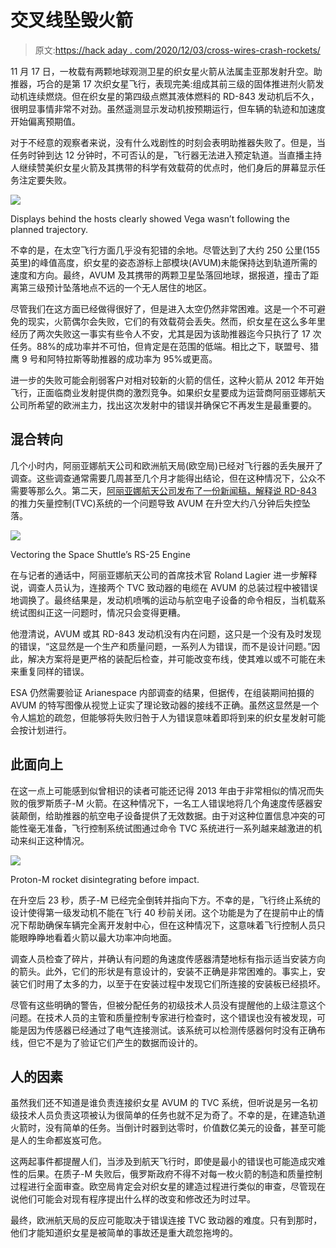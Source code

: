 # 交叉线坠毁火箭

> 原文:[https://hack aday . com/2020/12/03/cross-wires-crash-rockets/](https://hackaday.com/2020/12/03/crossed-wires-crash-rockets/)

11 月 17 日，一枚载有两颗地球观测卫星的织女星火箭从法属圭亚那发射升空。助推器，巧合的是第 17 次织女星飞行，表现完美:组成其前三级的固体推进剂火箭发动机连续燃烧。但在织女星的第四级点燃其液体燃料的 RD-843 发动机后不久，很明显事情非常不对劲。虽然遥测显示发动机按预期运行，但车辆的轨迹和加速度开始偏离预期值。

对于不经意的观察者来说，没有什么戏剧性的时刻会表明助推器失败了。但是，当任务时钟到达 12 分钟时，不可否认的是，飞行器无法进入预定轨道。当直播主持人继续赞美织女星火箭及其携带的科学有效载荷的优点时，他们身后的屏幕显示任务注定要失败。

[![](../Images/755aab5ab10045527877099d61e9115c.png)](https://hackaday.com/wp-content/uploads/2020/11/vv17_deviation.png)

Displays behind the hosts clearly showed Vega wasn’t following the planned trajectory.

不幸的是，在太空飞行方面几乎没有犯错的余地。尽管达到了大约 250 公里(155 英里)的峰值高度，织女星的姿态游标上部模块(AVUM)未能保持达到轨道所需的速度和方向。最终，AVUM 及其携带的两颗卫星坠落回地球，据报道，撞击了距离第三级预计坠落地点不远的一个无人居住的地区。

尽管我们在这方面已经做得很好了，但是进入太空仍然非常困难。这是一个不可避免的现实，火箭偶尔会失败，它们的有效载荷会丢失。然而，织女星在这么多年里经历了两次失败这一事实有些令人不安，尤其是因为该助推器迄今只执行了 17 次任务。88%的成功率并不可怕，但肯定是在范围的低端。相比之下，联盟号、猎鹰 9 号和阿特拉斯等助推器的成功率为 95%或更高。

进一步的失败可能会削弱客户对相对较新的火箭的信任，这种火箭从 2012 年开始飞行，正面临商业发射提供商的激烈竞争。如果织女星要成为运营商阿丽亚娜航天公司所希望的欧洲主力，找出这次发射中的错误并确保它不再发生是最重要的。

## 混合转向

几个小时内，阿丽亚娜航天公司和欧洲航天局(欧空局)已经对飞行器的丢失展开了调查。这些调查通常需要几周甚至几个月才能得出结论，但在这种情况下，公众不需要等那么久。第二天，[阿丽亚娜航天公司发布了一份新闻稿，解释说 RD-843](https://www.arianespace.com/press-release/loss-of-vega-flight-vv17-identification-of-source-of-anomaly-and-establishment-of-inquiry-commission/) 的推力矢量控制(TVC)系统的一个问题导致 AVUM 在升空大约八分钟后失控坠落。

[![](../Images/821df378e7be649516f1eadc01a398b9.png)](https://hackaday.com/wp-content/uploads/2020/11/ssme_gimbal.gif)

Vectoring the Space Shuttle’s RS-25 Engine

在与记者的通话中，阿丽亚娜航天公司的首席技术官 Roland Lagier 进一步解释说，调查人员认为，连接两个 TVC 致动器的电缆在 AVUM 的总装过程中被错误地调换了。最终结果是，发动机喷嘴的运动与航空电子设备的命令相反，当机载系统试图纠正这一问题时，情况只会变得更糟。

他澄清说，AVUM 或其 RD-843 发动机没有内在问题，这只是一个没有及时发现的错误，“这显然是一个生产和质量问题，一系列人为错误，而不是设计问题。”因此，解决方案将是更严格的装配后检查，并可能改变布线，使其难以或不可能在未来重复同样的错误。

ESA 仍然需要验证 Arianespace 内部调查的结果，但据传，在组装期间拍摄的 AVUM 的特写图像从视觉上证实了理论致动器的接线不正确。虽然这显然是一个令人尴尬的疏忽，但能够将失败归咎于人为错误意味着即将到来的织女星发射可能会按计划进行。

## 此面向上

在这一点上可能感到似曾相识的读者可能还记得 2013 年由于非常相似的情况而失败的俄罗斯质子-M 火箭。在这种情况下，一名工人错误地将几个角速度传感器安装颠倒，给助推器的航空电子设备提供了无效数据。由于对这种位置信息冲突的可能性毫无准备，飞行控制系统试图通过命令 TVC 系统进行一系列越来越激进的机动来纠正这种情况。

[![](../Images/de90e0151d5ca6d47f80fa8e5ea90a38.png)](https://hackaday.com/wp-content/uploads/2018/11/protonm_failure.jpg)

Proton-M rocket disintegrating before impact.

在升空后 23 秒，质子-M 已经完全倒转并指向下方。不幸的是，飞行终止系统的设计使得第一级发动机不能在飞行 40 秒前关闭。这个功能是为了在提前中止的情况下帮助确保车辆完全离开发射中心，但在这种情况下，这意味着飞行控制人员只能眼睁睁地看着火箭以最大功率冲向地面。

调查人员检查了碎片，并确认有问题的角速度传感器清楚地标有指示适当安装方向的箭头。此外，它们的形状是有意设计的，安装不正确是非常困难的。事实上，安装它们时用了太多的力，以至于在安装过程中发现它们所连接的安装板已经损坏。

尽管有这些明确的警告，但被分配任务的初级技术人员没有提醒他的上级注意这个问题。在技术人员的主管和质量控制专家进行检查时，这个错误也没有被发现，可能是因为传感器已经通过了电气连接测试。该系统可以检测传感器何时没有正确布线，但它不是为了验证它们产生的数据而设计的。

## 人的因素

虽然我们还不知道是谁负责连接织女星 AVUM 的 TVC 系统，但听说是另一名初级技术人员负责这项被认为很简单的任务也就不足为奇了。不幸的是，在建造轨道火箭时，没有简单的任务。当倒计时器到达零时，价值数亿美元的设备，甚至可能是人的生命都岌岌可危。

这两起事件都提醒人们，当涉及到航天飞行时，即使是最小的错误也可能造成灾难性的后果。在质子-M 失败后，俄罗斯政府不得不对每一枚火箭的制造和质量控制过程进行全面审查。欧空局肯定会对织女星的建造过程进行类似的审查，尽管现在说他们可能会对现有程序提出什么样的改变和修改还为时过早。

最终，欧洲航天局的反应可能取决于错误连接 TVC 致动器的难度。只有到那时，他们才能知道织女星是被简单的事故还是重大疏忽拖垮的。